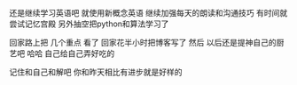 

还是继续学习英语吧 就使用新概念英语 继续加强每天的朗读和沟通技巧 有时间就尝试记忆宫殿 另外抽空把python和算法学习了

回家路上把 几个重点 看了 回家花半小时把博客写了  然后 以后还是提神自己的厨艺吧  哈哈 自己给自己弄好吃的

记住和自己和解吧 你和昨天相比有进步就是好样的